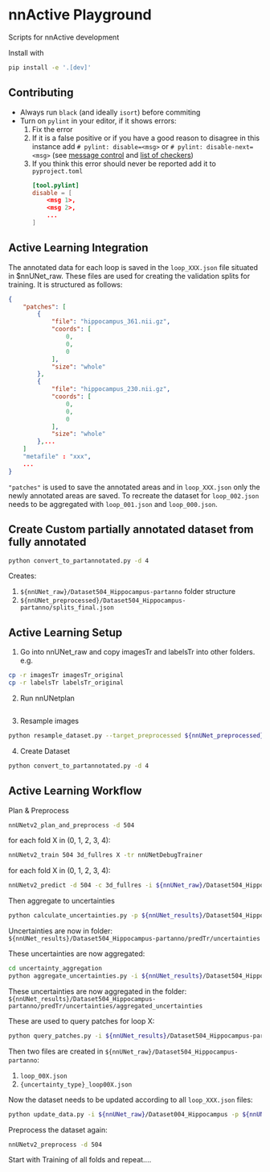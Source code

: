 # nnActive Playground

Scripts for nnActive development

Install with
```bash
pip install -e '.[dev]'
```

## Contributing

- Always run `black` (and ideally `isort`) before commiting
- Turn on `pylint` in your editor, if it shows errors:
    1. Fix the error
    2. If it is a false positive or if you have a good reason to disagree in
       this instance add `# pylint: disable=<msg>` or `# pylint: disable-next=<msg>`
       (see [message control](https://pylint.readthedocs.io/en/latest/user_guide/messages/message_control.html) and [list of checkers](https://pylint.readthedocs.io/en/latest/user_guide/checkers/features.html))
    3. If you think this error should never be reported add it to `pyproject.toml`
        ```toml
        [tool.pylint]
        disable = [
            <msg 1>,
            <msg 2>,
            ...
        ]
        ```

## Active Learning Integration

The annotated data for each loop is saved in the `loop_XXX.json` file situated in $nnUNet_raw.
These files are used for creating the validation splits for training.
It is structured as follows:
```json
{
    "patches": [
        {
            "file": "hippocampus_361.nii.gz",
            "coords": [
                0,
                0,
                0
            ],
            "size": "whole"
        },
        {
            "file": "hippocampus_230.nii.gz",
            "coords": [
                0,
                0,
                0
            ],
            "size": "whole"
        },...
    ]
    "metafile" : "xxx",
    ...
}
```
`"patches"` is used to save the annotated areas and in `loop_XXX.json` only the newly annotated areas are saved.
To recreate the dataset for `loop_002.json` needs to be aggregated with `loop_001.json` and `loop_000.json`.

## Create Custom partially annotated dataset from fully annotated
```bash
python convert_to_partannotated.py -d 4 
```
Creates: 
1. `${nnUNet_raw}/Dataset504_Hippocampus-partanno` folder structure
2. `${nnUNet_preprocessed}/Dataset504_Hippocampus-partanno/splits_final.json`

## Active Learning Setup
1. Go into nnUNet_raw and copy imagesTr and labelsTr into other folders. e.g.
```bash
cp -r imagesTr imagesTr_original
cp -r labelsTr labelsTr_original
```
2. Run nnUNetplan
```bash
```
3. Resample images
```bash
python resample_dataset.py --target_preprocessed ${nnUNet_preprocessed}/Dataset004_Hippocampus --target_raw ${nnUNet_raw}/Dataset004_Hippocampus
```
4. Create Dataset
```bash
python convert_to_partannotated.py -d 4
```

## Active Learning Workflow
Plan & Preprocess
```bash
nnUNetv2_plan_and_preprocess -d 504 
```

for each fold X in (0, 1, 2, 3, 4):
```bash
nnUNetv2_train 504 3d_fullres X -tr nnUNetDebugTrainer 
```

for each fold X in (0, 1, 2, 3, 4):
```bash
nnUNetv2_predict -d 504 -c 3d_fullres -i ${nnUNet_raw}/Dataset504_Hippocampus-partanno/imagesTr -o ${nnUNet_results}/Dataset504_Hippocampus-partanno/predTr/fold_X -tr nnUNetDebugTrainer --save_probabilities -f X
```
Then aggregate to uncertainties
```bash
python calculate_uncertainties.py -p ${nnUNet_results}/Dataset504_Hippocampus-partanno/predTr
```
Uncertainties are now in folder: `${nnUNet_results}/Dataset504_Hippocampus-partanno/predTr/uncertainties` 

These uncertainties are now aggregated:
```bash
cd uncertainty_aggregation
python aggregate_uncertainties.py -i ${nnUNet_results}/Dataset504_Hippocampus-partanno/predTr/uncertainties -d ${nnUNet_raw}/Dataset504_Hippocampus-partanno/dataset.json
```
These uncertainties are now aggregated in the folder: `${nnUNet_results}/Dataset504_Hippocampus-partanno/predTr/uncertainties/aggregated_uncertainties`

These are used to query patches for loop X:
```bash
python query_patches.py -i ${nnUNet_results}/Dataset504_Hippocampus-partanno/predTr/uncertainties/aggregated_uncertainties -u mutual_information -n 20 -o ${nnUNet_raw}/Dataset504_Hippocampus-partanno -l X
```
Then two files are created in `${nnUNet_raw}/Dataset504_Hippocampus-partanno`:
1. `loop_00X.json`
2. `{uncertainty_type}_loop00X.json`

Now the dataset needs to be updated according to all `loop_XXX.json` files:
```bash
python update_data.py -i ${nnUNet_raw}/Dataset004_Hippocampus -p ${nnUNet_raw}/Dataset504_Hippocampus-partanno --save_splits_file ${nnUNet_preprocessed}/Dataset504_Hippocampus-partanno/splits_final.json
```


Preprocess the dataset again:
```bash
nnUNetv2_preprocess -d 504
```

Start with Training of all folds and repeat....
